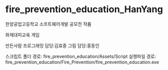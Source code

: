 # fire_prevention_education_HanYang
 한양공업고등학교 소프트웨어개발 공모전 작품 
 
 화재대피교육 게임
 
 만든사람
 프로그래밍 담당:김효중
 그림 담당:홍동인

스크립트 폴더 경로: fire_prevention_education/Assets/Script
실행파일 경로: fire_prevention_education/Fire_Prevention/fire_prevention_education.exe
